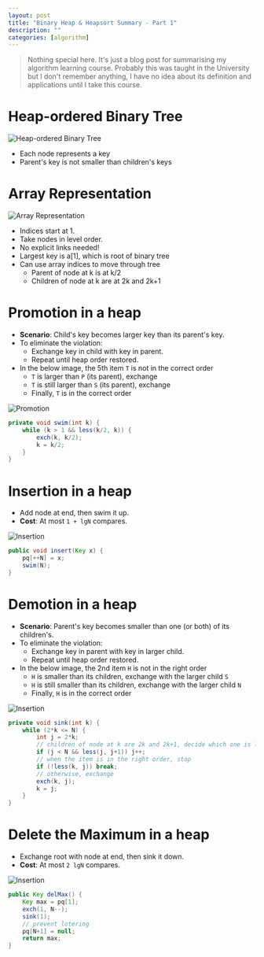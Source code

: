 ```yaml
---
layout: post
title: "Binary Heap & Heapsort Summary - Part 1"
description: ""
categories: [algorithm]
---
```


> Nothing special here. It's just a blog post for summarising my algorithm learning course. Probably
> this was taught in the University but I don't remember anything, I have no idea about its
> definition and applications until I take this course.

# Heap-ordered Binary Tree

![Heap-ordered Binary Tree](/files/2018-06-05-binary-heap-heapsort-summary-part-1/binary-heap-1.png)

- Each node represents a key
- Parent's key is not smaller than children's keys

# Array Representation

![Array Representation](/files/2018-06-05-binary-heap-heapsort-summary-part-1/binary-heap-2.png)

- Indices start at 1.
- Take nodes in level order.
- No explicit links needed!
- Largest key is a[1], which is root of binary tree
- Can use array indices to move through tree
  - Parent of node at k is at k/2
  - Children of node at k are at 2k and 2k+1

# Promotion in a heap

- **Scenario**: Child's key becomes larger key than its parent's key.
- To eliminate the violation:
  - Exchange key in child with key in parent.
  - Repeat until heap order restored.
- In the below image, the 5th item `T` is not in the correct order
  - `T` is larger than `P` (its parent), exchange
  - `T` is still larger than `S` (its parent), exchange
  - Finally, `T` is in the correct order

![Promotion](/files/2018-06-05-binary-heap-heapsort-summary-part-1/binary-heap-3.png)

```java
private void swim(int k) {
    while (k > 1 && less(k/2, k)) {
        exch(k, k/2);
        k = k/2;
    }
}
```

# Insertion in a heap

- Add node at end, then swim it up.
- **Cost**: At most `1 + lgN` compares.

![Insertion](/files/2018-06-05-binary-heap-heapsort-summary-part-1/binary-heap-4.png)

```java
public void insert(Key x) {
    pq[++N] = x;
    swim(N);
}
```

# Demotion in a heap

- **Scenario**: Parent's key becomes smaller than one (or both) of its children's.
- To eliminate the violation:
  - Exchange key in parent with key in larger child.
  - Repeat until heap order restored.
- In the below image, the 2nd item `H` is not in the right order
  - `H` is smaller than its children, exchange with the larger child `S`
  - `H` is still smaller than its children, exchange with the larger child `N`
  - Finally, `H` is in the correct order

![Insertion](/files/2018-06-05-binary-heap-heapsort-summary-part-1/binary-heap-5.png)

```java
private void sink(int k) {
    while (2*k <= N) {
        int j = 2*k;
        // children of node at k are 2k and 2k+1, decide which one is larger
        if (j < N && less(j, j+1)) j++;
        // when the item is in the right order, stop
        if (!less(k, j)) break;
        // otherwise, exchange
        exch(k, j);
        k = j;
    }
}
```

# Delete the Maximum in a heap

- Exchange root with node at end, then sink it down.
- **Cost**: At most `2 lgN` compares.

![Insertion](/files/2018-06-05-binary-heap-heapsort-summary-part-1/binary-heap-6.png)

```java
public Key delMax() {
    Key max = pq[1];
    exch(1, N--);
    sink(1);
    // prevent lotering
    pq[N+1] = null;
    return max;
}
```
